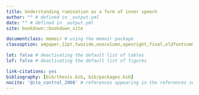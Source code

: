```yaml
--- 
title: Understanding rumination as a form of inner speech
author: "" # defined in _output.yml
date: "" # defined in _output.yml
site: bookdown::bookdown_site

documentclass: memoir # using the memoir package
classoption: a4paper,12pt,twoside,onecolumn,openright,final,oldfontcommands

lot: false # deactivating the default list of tables
lof: false # deactivating the default list of figures

link-citations: yes
bibliography: [bib/thesis.bib, bib/packages.bib]
nocite: '@ito_control_2008' # references appearing in the references section but not in text
---
```







